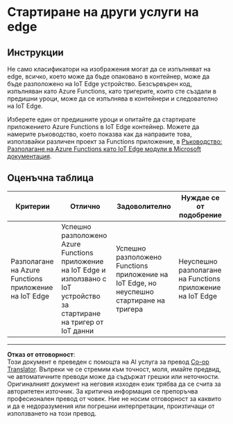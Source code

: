 <!--
CO_OP_TRANSLATOR_METADATA:
{
  "original_hash": "cc7ad255517f5f618f9c8899e6ff6783",
  "translation_date": "2025-08-28T08:36:51+00:00",
  "source_file": "4-manufacturing/lessons/3-run-fruit-detector-edge/assignment.md",
  "language_code": "bg"
}
-->
# Стартиране на други услуги на edge

## Инструкции

Не само класификатори на изображения могат да се изпълняват на edge, всичко, което може да бъде опаковано в контейнер, може да бъде разположено на IoT Edge устройство. Безсървърен код, изпълняван като Azure Functions, като тригерите, които сте създали в предишни уроци, може да се изпълнява в контейнери и следователно на IoT Edge.

Изберете един от предишните уроци и опитайте да стартирате приложението Azure Functions в IoT Edge контейнер. Можете да намерите ръководство, което показва как да направите това, използвайки различен проект за Functions приложение, в [Ръководство: Разполагане на Azure Functions като IoT Edge модули в Microsoft документация](https://docs.microsoft.com/azure/iot-edge/tutorial-deploy-function?WT.mc_id=academic-17441-jabenn&view=iotedge-2020-11).

## Оценъчна таблица

| Критерии | Отлично | Задоволително | Нуждае се от подобрение |
| -------- | --------- | -------- | ----------------- |
| Разполагане на Azure Functions приложение на IoT Edge | Успешно разположено Azure Functions приложение на IoT Edge и използвано с IoT устройство за стартиране на тригер от IoT данни | Успешно разположено Functions приложение на IoT Edge, но неуспешно стартиране на тригера | Неуспешно разполагане на Functions приложение на IoT Edge |

---

**Отказ от отговорност**:  
Този документ е преведен с помощта на AI услуга за превод [Co-op Translator](https://github.com/Azure/co-op-translator). Въпреки че се стремим към точност, моля, имайте предвид, че автоматичните преводи може да съдържат грешки или неточности. Оригиналният документ на неговия изходен език трябва да се счита за авторитетен източник. За критична информация се препоръчва професионален превод от човек. Ние не носим отговорност за каквито и да е недоразумения или погрешни интерпретации, произтичащи от използването на този превод.